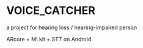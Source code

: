 # VOICE_CATCHER

a project for hearing loss / hearing-impaired person

ARcore + MLkit + STT on Android

